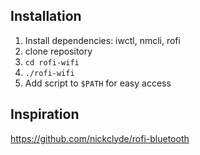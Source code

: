 ## Installation 
1. Install dependencies: iwctl, nmcli, rofi
2. clone repository
3. `cd rofi-wifi`
4. `./rofi-wifi`
5. Add script to `$PATH` for easy access

## Inspiration
https://github.com/nickclyde/rofi-bluetooth
